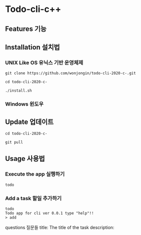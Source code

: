 # Todo-cli-c++

## Features 기능

## Installation 설치법
### UNIX Like OS 유닉스 기반 운영체제
```
git clone https://github.com/wonjongin/todo-cli-2020-c-.git

cd todo-cli-2020-c-

./install.sh
```
### Windows 윈도우

## Update 업데이트
```
cd todo-cli-2020-c-

git pull
```
## Usage 사용법
### Execute the app 실행하기
```
todo
```
### Add a task 할일 추가하기
```
todo
Todo app for cli ver 0.0.1 type "help"!!
> add
```

questions 질문들
title: The title of the task
description: 